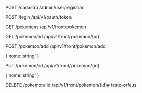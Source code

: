 POST    /cadastro
/admin/user/registrar

POST    /login
/api/v1/oauth/token

GET     /pokemons
/api/v1/front/pokemon

GET     /pokemon/:id
/api/v1/front/pokemon/{id}


POST    /pokemon/add
/api/v1/front/pokemon/add

{
    nome:'string'
}

PUT     /pokemon/:id
/api/v1/front/pokemon/{id}


{
    nome:'string'
}

DELETE  /pokemon/:id
/api/v1/front/pokemon/{id}# teste-orfeus
